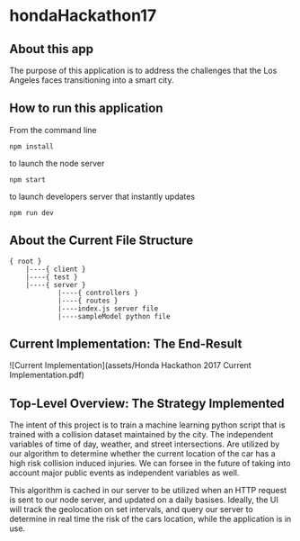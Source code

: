 # hondaHackathon17

## About this app

The purpose of this application is to address the challenges that the Los
Angeles faces transitioning into a smart city.

## How to run this application

From the command line

```
npm install
```

to launch the node server

```
npm start
```

to launch developers server that instantly updates

```
npm run dev
```

## About the Current File Structure

```
{ root }
    |----{ client }
    |----{ test }
    |----{ server }
            |----{ controllers }
            |----{ routes }
            |----index.js server file
            |----sampleModel python file
```

## Current Implementation: The End-Result

![Current Implementation](assets/Honda Hackathon 2017 Current
Implementation.pdf)

## Top-Level Overview: The Strategy Implemented

The intent of this project is to train a machine learning python script that is
trained with a collision dataset maintained by the city. The independent
variables of time of day, weather, and street intersections. Are utilized by our
algorithm to determine whether the current location of the car has a high risk
collision induced injuries. We can forsee in the future of taking into account
major public events as independent variables as well.

This algorithm is cached in our server to be utilized when an HTTP request is
sent to our node server, and updated on a daily basises. Ideally, the UI will
track the geolocation on set intervals, and query our server to determine in
real time the risk of the cars location, while the application is in use.
